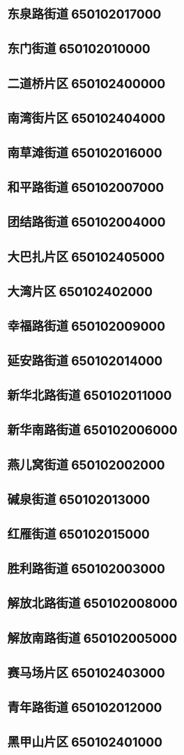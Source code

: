 # 东泉路街道 650102017000
# 东门街道 650102010000
# 二道桥片区 650102400000
# 南湾街片区 650102404000
# 南草滩街道 650102016000
# 和平路街道 650102007000
# 团结路街道 650102004000
# 大巴扎片区 650102405000
# 大湾片区 650102402000
# 幸福路街道 650102009000
# 延安路街道 650102014000
# 新华北路街道 650102011000
# 新华南路街道 650102006000
# 燕儿窝街道 650102002000
# 碱泉街道 650102013000
# 红雁街道 650102015000
# 胜利路街道 650102003000
# 解放北路街道 650102008000
# 解放南路街道 650102005000
# 赛马场片区 650102403000
# 青年路街道 650102012000
# 黑甲山片区 650102401000
